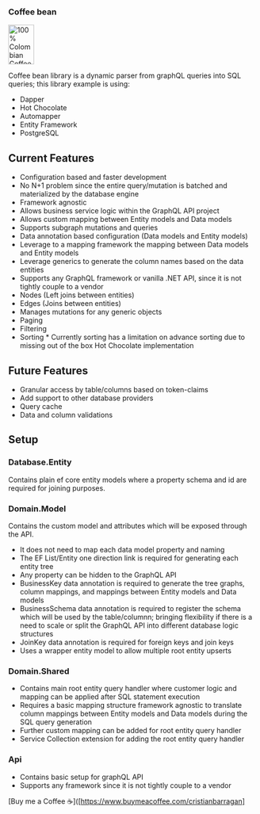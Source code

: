 ### Coffee bean

<img src="https://github.com/CristianBarragan/CoffeeBean/blob/main/CoffeeBean/CoffeeBeanLogo.jpg" alt="100% Colombian Coffee" height="80" width="52">

Coffee bean library is a dynamic parser from graphQL queries into SQL queries; this library example is using:

- Dapper
- Hot Chocolate
- Automapper
- Entity Framework
- PostgreSQL

## Current Features

- Configuration based and faster development
- No N+1 problem since the entire query/mutation is batched and materialized by the database engine
- Framework agnostic
- Allows business service logic within the GraphQL API project
- Allows custom mapping between Entity models and Data models
- Supports subgraph mutations and queries
- Data annotation based configuration (Data models and Entity models)
- Leverage to a mapping framework the mapping between Data models and Entity models
- Leverage generics to generate the column names based on the data entities
- Supports any GraphQL framework or vanilla .NET API, since it is not tightly couple to a vendor
- Nodes (Left joins between entities)
- Edges (Joins between entities)
- Manages mutations for any generic objects
- Paging
- Filtering
- Sorting * Currently sorting has a limitation on advance sorting due to missing out of the box Hot Chocolate implementation


## Future Features

- Granular access by table/columns based on token-claims
- Add support to other database providers
- Query cache
- Data and column validations

## Setup

### Database.Entity 
Contains plain ef core entity models where a property schema and id are required for joining purposes.

### Domain.Model 
Contains the custom model and attributes which will be exposed through the API. 

- It does not need to map each data model property and naming
- The EF List/Entity one direction link is required for generating each entity tree
- Any property can be hidden to the GraphQL API
- BusinessKey data annotation is required to generate the tree graphs, column mappings, and mappings between Entity models and Data models
- BusinessSchema data annotation is required to register the schema which will be used by the table/columnn; bringing flexibility if there is a need to scale or split the GraphQL API into different database logic structures
- JoinKey data annotation is required for foreign keys and join keys
- Uses a wrapper entity model to allow multiple root entity upserts

### Domain.Shared

- Contains main root entity query handler where customer logic and mapping can be applied after SQL statement execution
- Requires a basic mapping structure framework agnostic to translate column mappings between Entity models and Data models during the SQL query generation
- Further custom mapping can be added for root entity query handler
- Service Collection extension for adding the root entity query handler

### Api

- Contains basic setup for graphQL API
- Supports any framework since it is not tightly couple to a vendor

  
[Buy me a Coffee ☕]([https://www.buymeacoffee.com/cristianbarragan]